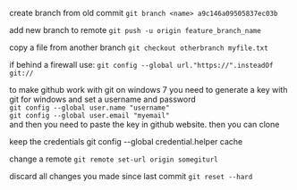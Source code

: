 create branch from old commit
`git branch <name> a9c146a09505837ec03b`

add new branch to remote
`git push -u origin feature_branch_name`

copy a file from another branch
`git checkout otherbranch myfile.txt`

if behind a firewall use:
`git config --global url."https://".insteadOf git://`

to make github work with git on windows 7 you need to generate a key with git for windows and set a username and password  
`git config --global user.name "username"`  
`git config --global user.email "myemail"`  
and then you need to paste the key in github website. then you can clone

keep the credentials
git config --global credential.helper cache

change a remote
`git remote set-url origin somegiturl`

discard all changes you made since last commit
`git reset --hard`
